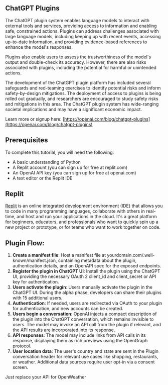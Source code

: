 ## ChatGPT Plugins

The ChatGPT plugin system enables language models to interact with external tools and services, providing access to information and enabling safe, constrained actions. Plugins can address challenges associated with large language models, including keeping up with recent events, accessing up-to-date information, and providing evidence-based references to enhance the model's responses.

Plugins also enable users to assess the trustworthiness of the model's output and double-check its accuracy. However, there are also risks associated with plugins, including the potential for harmful or unintended actions.

The development of the ChatGPT plugin platform has included several safeguards and red-teaming exercises to identify potential risks and inform safety-by-design mitigations. The deployment of access to plugins is being rolled out gradually, and researchers are encouraged to study safety risks and mitigations in this area. The ChatGPT plugin system has wide-ranging societal implications and may have a significant economic impact.

Learn more or signup here: [https://openai.com/blog/chatgpt-plugins](https://openai.com/blog/chatgpt-plugins)

## Prerequisites

To complete this tutorial, you will need the following:

* A basic understanding of Python
* A Replit account (you can sign up for free at replit.com)
* An OpenAI API key (you can sign up for free at openai.com)
* A text editor or the Replit IDE

## Replit

[Replit](https://replit.com/) is an online integrated development environment (IDE) that allows you to code in many programming languages, collaborate with others in real-time, and host and run your applications in the cloud. It's a great platform for beginners, educators, and professionals who want to quickly spin up a new project or prototype, or for teams who want to work together on code.

## Plugin Flow:

1. **Create a manifest file**: Host a manifest file at yourdomain.com/.well-known/manifest.json, containing metadata about the plugin, authentication details, and an OpenAPI spec for the exposed endpoints.
2. **Register the plugin in ChatGPT UI**: Install the plugin using the ChatGPT UI, providing the necessary OAuth 2 client\_id and client\_secret or API key for authentication.
3. **Users activate the plugin**: Users manually activate the plugin in the ChatGPT UI. During the alpha phase, developers can share their plugins with 15 additional users.
4. **Authentication**: If needed, users are redirected via OAuth to your plugin for authentication, and new accounts can be created.
5. **Users begin a conversation**: OpenAI injects a compact description of the plugin into the ChatGPT conversation, which remains invisible to users. The model may invoke an API call from the plugin if relevant, and the API results are incorporated into its response.
6. **API responses**: The model may include links from API calls in its response, displaying them as rich previews using the OpenGraph protocol.
7. **User location data**: The user's country and state are sent in the Plugin conversation header for relevant use cases like shopping, restaurants, or weather. Additional data sources require user opt-in via a consent screen.


Just replace your API for OpenWeather

